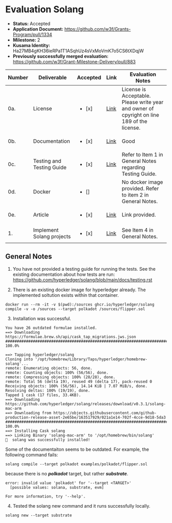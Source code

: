 # Evaluation Solang


- **Status:** Accepted
- **Application Document:** https://github.com/w3f/Grants-Program/pull/1334
- **Milestone:** 2
- **Kusama Identity:** Ha27MB4gKH36ieRPa1T1ASqhUz4sVxMoVmK7o5CS6tXDqjW
- **Previously successfully merged evaluation:** https://github.com/w3f/Grant-Milestone-Delivery/pull/883

| Number | Deliverable | Accepted | Link | Evaluation Notes |
| ------ | ----------- | -------- | ---- |----------------- |
| 0a. | License |<ul><li>[x] </li></ul>|[Link](https://github.com/hyperledger/solang/blob/main/LICENSE)| License is Acceptable. Please write year and owner of cpyright on line 189 of the license. |
| 0b.  | Documentation |<ul><li>[x] </li></ul>|[Link](https://solang.readthedocs.io/en/latest/running.html#starting-a-new-project)|Good |
| 0c. | Testing and Testing Guide |<ul><li>[x] </li></ul>|[Link](https://github.com/hyperledger/solang/blob/main/src/bin/cli/test.rs)|Refer to Item 1 in General Notes regarding Testing Guide.|
| 0d.  | Docker |<ul><li>[] </li></ul>|| No docker image provided. Refer to item 2 in General Notes. |
| 0e. | Article |<ul><li>[x] </li></ul>|[Link](https://forum.polkadot.network/t/introducing-solang-improvements/3361)| Link provided.|
| 1.  | Implement Solang projects |<ul><li>[x] </li></ul>|[Link](https://github.com/hyperledger/solang/pull/1392)| See Item 4 in General Notes. |



## General Notes

1. You have not provided a testing guide for running the tests. See the existing documentation about how tests are run: https://github.com/hyperledger/solang/blob/main/docs/testing.rst

2. There is an existing docker image for hyperledger already. The implemented soltution exists within that container.

```
docker run --rm -it -v $(pwd):/sources ghcr.io/hyperledger/solang compile -v -o /sources --target polkadot /sources/flipper.sol

```

3. Installation was successful.

```
You have 26 outdated formulae installed.
==> Downloading https://formulae.brew.sh/api/cask_tap_migrations.jws.json
################################################################################################################################# 100.0%

==> Tapping hyperledger/solang
Cloning into '/opt/homebrew/Library/Taps/hyperledger/homebrew-solang'...
remote: Enumerating objects: 56, done.
remote: Counting objects: 100% (56/56), done.
remote: Compressing objects: 100% (28/28), done.
remote: Total 56 (delta 19), reused 49 (delta 17), pack-reused 0
Receiving objects: 100% (56/56), 14.14 KiB | 7.07 MiB/s, done.
Resolving deltas: 100% (19/19), done.
Tapped 1 cask (17 files, 33.4KB).
==> Downloading https://github.com/hyperledger/solang/releases/download/v0.3.1/solang-mac-arm
==> Downloading from https://objects.githubusercontent.com/github-production-release-asset-2e65be/163517929/021a1e14-702f-4cce-9d18-5da3
################################################################################################################################# 100.0%
==> Installing Cask solang
==> Linking Binary 'solang-mac-arm' to '/opt/homebrew/bin/solang'
🍺  solang was successfully installed!
```
Some of the documentaiton seems to be outdated. For example, the following command fails: 

```
solang compile --target polkadot examples/polkadot/flipper.sol
```

because there is no ***polkadot*** target, but rather ***substrate***. 

```
error: invalid value 'polkadot' for '--target <TARGET>'
  [possible values: solana, substrate, evm]

For more information, try '--help'.
```

4. Tested the solang new command and it runs successfully locally. 

```
solang new --target substrate
```